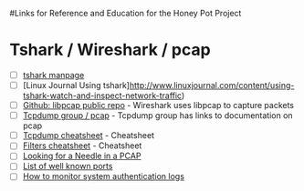 #Links for Reference and Education for the Honey Pot Project

# Tshark / Wireshark / pcap
- [ ] [tshark manpage](https://www.wireshark.org/docs/man-pages/tshark.html)
- [ ] [Linux Journal Using tshark]http://www.linuxjournal.com/content/using-tshark-watch-and-inspect-network-traffic)
- [ ] [Github: libpcap public repo](https://github.com/the-tcpdump-group/libpcap) - Wireshark uses libpcap to capture packets
- [ ] [Tcpdump group / pcap](http://www.tcpdump.org/) - Tcpdump group has links to documentation on pcap
- [ ] [Tcpdump cheatsheet](http://packetlife.net/media/library/12/tcpdump.pdf) - Cheatsheet
- [ ] [Filters cheatsheet](http://packetlife.net/media/library/13/Wireshark_Display_Filters.pdf) - Cheatsheet
- [ ] [Looking for a Needle in a PCAP](http://blogs.cisco.com/security/finding-a-needle-in-a-pcap)
- [ ] [List of well known ports](https://en.wikipedia.org/wiki/List_of_TCP_and_UDP_port_numbers)
- [ ] [How to monitor system authentication logs](https://www.digitalocean.com/community/tutorials/how-to-monitor-system-authentication-logs-on-ubuntu)
